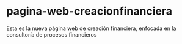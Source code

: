# pagina-web-creacionfinanciera
Esta es la nueva página web de creación financiera, enfocada en la consultoría de procesos financieros
